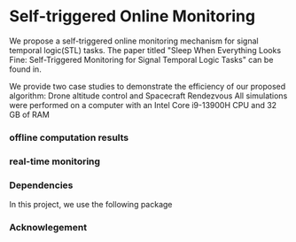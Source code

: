 # Self-triggered Online Monitoring
We propose a self-triggered online monitoring mechanism for signal temporal logic(STL) tasks. The paper titled "Sleep When Everything Looks Fine:
Self-Triggered Monitoring for Signal Temporal Logic Tasks" can be found in.

We provide two case studies to demonstrate the efficiency of our proposed algorithm: Drone altitude control and Spacecraft Rendezvous
All simulations were performed on a computer with an Intel Core i9-13900H CPU and 32 GB of RAM

### offline computation results

### real-time monitoring

### Dependencies
In this project, we use the following package

### Acknowlegement

